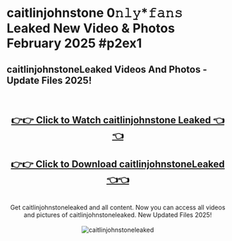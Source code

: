 # caitlinjohnstone 0𝚗𝚕𝚢*𝚏𝚊𝚗𝚜 Leaked New Video & Photos February 2025 #p2ex1

<h2>caitlinjohnstoneLeaked Videos And Photos - Update Files 2025!</h2>
<br>
<div align="center">
<h2><a href="https://mediaupload.pro?title=caitlinjohnstone&ref=11F" rel="nofollow">👉👉 Click to Watch caitlinjohnstone Leaked 👈👈</a></h2>
<h2><a href="https://mediaupload.pro?title=caitlinjohnstone&ref=11F" rel="nofollow">👉👉 Click to Download caitlinjohnstoneLeaked 👈👈</a></h2>
<br>
Get caitlinjohnstoneleaked and all content. Now you can access all videos and pictures of caitlinjohnstoneleaked. New Updated Files 2025!
<br>
<br>
<a href="https://mediaupload.pro?title=caitlinjohnstone&ref=11F" rel="nofollow" data-target="animated-image.originalLink"><img src="https://i.ibb.co/Gkj2r4b/banner.png" alt="caitlinjohnstoneleaked" style="max-width: 100%; display: inline-block;" data-target="animated-image.originalImage"></a>
</div>
<br>

